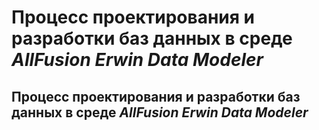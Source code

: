 Процесс проектирования и разработки баз данных в среде _AllFusion Erwin Data
Modeler_
====

Процесс проектирования и разработки баз данных в среде _AllFusion Erwin Data
Modeler_
----
